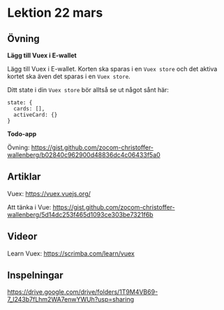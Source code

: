 # Lektion 22 mars

## Övning

**Lägg till Vuex i E-wallet**

Lägg till Vuex i E-wallet. Korten ska sparas i en `Vuex store` och det aktiva kortet ska även det sparas i en `Vuex store`.

Ditt state i din `Vuex store` bör alltså se ut något sånt här:

```
state: {
  cards: [],
  activeCard: {}
}
```
**Todo-app**

Övning: https://gist.github.com/zocom-christoffer-wallenberg/b02840c962900d48836dc4c06433f5a0

## Artiklar

Vuex: https://vuex.vuejs.org/

Att tänka i Vue: https://gist.github.com/zocom-christoffer-wallenberg/5d14dc253f465d1093ce303be7321f6b

## Videor

Learn Vuex: https://scrimba.com/learn/vuex

## Inspelningar

https://drive.google.com/drive/folders/1T9M4VB69-7_l243b7fLhm2WA7enwYWUh?usp=sharing
